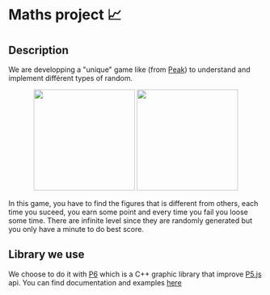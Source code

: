 # Maths project 📈

## Description

We are developping a "unique" game like (from [Peak](https://play.google.com/store/apps/details?id=com.brainbow.peak.app&hl=en&gl=US)) to understand and implement différent types of random.
<p align="center">
<img src="https://user-images.githubusercontent.com/44179059/159552882-17df2622-0d4c-4ff2-8cca-e6771e636b28.PNG" width="200">    <img src="https://user-images.githubusercontent.com/44179059/159552903-074e1011-362e-4dbb-870b-cb89697f572d.PNG" width="200">
  </p>
 
In this game, you have to find the figures that is different from others, each time you suceed, you earn some point and every time you fail you loose some time. There are infinite level since they are randomly generated but you only have a minute to do best score.
  


## Library we use

We choose to do it with [P6](https://github.com/JulesFouchy/p6) which is a C++ graphic library that improve [P5.js](https://p5js.org/) api.
You can find documentation and examples [here](https://julesfouchy.github.io/p6-docs/tutorials)



